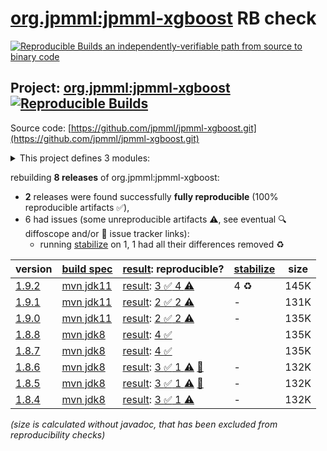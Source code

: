 [org.jpmml:jpmml-xgboost](https://central.sonatype.com/artifact/org.jpmml/jpmml-xgboost/versions) RB check
=======

[![Reproducible Builds](https://reproducible-builds.org/images/logos/rb.svg) an independently-verifiable path from source to binary code](https://reproducible-builds.org/)

## Project: [org.jpmml:jpmml-xgboost](https://central.sonatype.com/artifact/org.jpmml/jpmml-xgboost/versions) [![Reproducible Builds](https://img.shields.io/endpoint?url=https://raw.githubusercontent.com/jvm-repo-rebuild/reproducible-central/master/content/org/jpmml/jpmml-xgboost/badge.json)](https://github.com/jvm-repo-rebuild/reproducible-central/blob/master/content/org/jpmml/jpmml-xgboost/README.md)

Source code: [https://github.com/jpmml/jpmml-xgboost.git](https://github.com/jpmml/jpmml-xgboost.git)

<details><summary>This project defines 3 modules:</summary>

* [org.jpmml:jpmml-xgboost](https://central.sonatype.com/artifact/org.jpmml/jpmml-xgboost/overview)
* [org.jpmml:pmml-xgboost](https://central.sonatype.com/artifact/org.jpmml/pmml-xgboost/overview)
* [org.jpmml:pmml-xgboost-example](https://central.sonatype.com/artifact/org.jpmml/pmml-xgboost-example/overview)
</details>

rebuilding **8 releases** of org.jpmml:jpmml-xgboost:
- **2** releases were found successfully **fully reproducible** (100% reproducible artifacts :white_check_mark:),
- 6 had issues (some unreproducible artifacts :warning:, see eventual :mag: diffoscope and/or :memo: issue tracker links):
  - running [stabilize](doc/stabilize.md) on 1, 1 had all their differences removed :recycle:

| version | [build spec](/BUILDSPEC.md) | [result](https://reproducible-builds.org/docs/jvm/): reproducible? | [stabilize](https://github.com/google/oss-rebuild/blob/main/cmd/stabilize/README.md) | size |
| -- | --------- | ------ | ------ | -- |
| [1.9.2](https://central.sonatype.com/artifact/org.jpmml/jpmml-xgboost/1.9.2/pom) | [mvn jdk11](jpmml-xgboost-1.9.2.buildspec) | [result](jpmml-xgboost-1.9.2.buildinfo): [3 :white_check_mark:  4 :warning:](jpmml-xgboost-1.9.2.buildcompare) | 4 :recycle: | 145K |
| [1.9.1](https://central.sonatype.com/artifact/org.jpmml/jpmml-xgboost/1.9.1/pom) | [mvn jdk11](jpmml-xgboost-1.9.1.buildspec) | [result](jpmml-xgboost-1.9.1.buildinfo): [2 :white_check_mark:  2 :warning:](jpmml-xgboost-1.9.1.buildcompare) | - | 131K |
| [1.9.0](https://central.sonatype.com/artifact/org.jpmml/jpmml-xgboost/1.9.0/pom) | [mvn jdk11](jpmml-xgboost-1.9.0.buildspec) | [result](jpmml-xgboost-1.9.0.buildinfo): [2 :white_check_mark:  2 :warning:](jpmml-xgboost-1.9.0.buildcompare) | - | 135K |
| [1.8.8](https://central.sonatype.com/artifact/org.jpmml/jpmml-xgboost/1.8.8/pom) | [mvn jdk8](jpmml-xgboost-1.8.8.buildspec) | [result](jpmml-xgboost-1.8.8.buildinfo): [4 :white_check_mark: ](jpmml-xgboost-1.8.8.buildcompare) | | 135K |
| [1.8.7](https://central.sonatype.com/artifact/org.jpmml/jpmml-xgboost/1.8.7/pom) | [mvn jdk8](jpmml-xgboost-1.8.7.buildspec) | [result](jpmml-xgboost-1.8.7.buildinfo): [4 :white_check_mark: ](jpmml-xgboost-1.8.7.buildcompare) | | 135K |
| [1.8.6](https://central.sonatype.com/artifact/org.jpmml/jpmml-xgboost/1.8.6/pom) | [mvn jdk8](jpmml-xgboost-1.8.6.buildspec) | [result](jpmml-xgboost-1.8.6.buildinfo): [3 :white_check_mark:  1 :warning:](jpmml-xgboost-1.8.6.buildcompare) [:memo:](https://github.com/jpmml/jpmml-xgboost/pull/73) | - | 132K |
| [1.8.5](https://central.sonatype.com/artifact/org.jpmml/jpmml-xgboost/1.8.5/pom) | [mvn jdk8](jpmml-xgboost-1.8.5.buildspec) | [result](jpmml-xgboost-1.8.5.buildinfo): [3 :white_check_mark:  1 :warning:](jpmml-xgboost-1.8.5.buildcompare) [:memo:](https://github.com/jpmml/jpmml-xgboost/pull/73) | - | 132K |
| [1.8.4](https://central.sonatype.com/artifact/org.jpmml/jpmml-xgboost/1.8.4/pom) | [mvn jdk8](jpmml-xgboost-1.8.4.buildspec) | [result](jpmml-xgboost-1.8.4.buildinfo): [3 :white_check_mark:  1 :warning:](jpmml-xgboost-1.8.4.buildcompare) | - | 132K |

<i>(size is calculated without javadoc, that has been excluded from reproducibility checks)</i>
